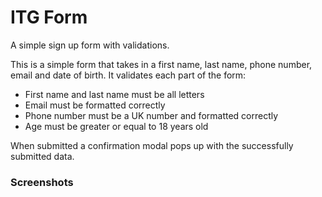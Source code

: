 # ITG Form
A simple sign up form with validations.

This is a simple form that takes in a first name, last name, phone number, email and date of birth.
It validates each part of the form:
- First name and last name must be all letters
- Email must be formatted correctly
- Phone number must be a UK number and formatted correctly
- Age must be greater or equal to 18 years old

When submitted a confirmation modal pops up with the successfully submitted data.

### Screenshots

